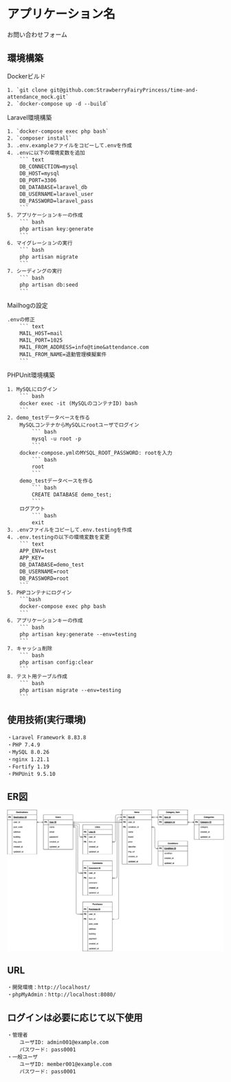 # アプリケーション名
お問い合わせフォーム

## 環境構築

Dockerビルド

	1. `git clone git@github.com:StrawberryFairyPrincess/time-and-attendance_mock.git`
	2. `docker-compose up -d --build`


Laravel環境構築

	1. `docker-compose exec php bash`
	2. `composer install`
	3. .env.exampleファイルをコピーして.envを作成
	4. .envに以下の環境変数を追加
		``` text
		DB_CONNECTION=mysql
		DB_HOST=mysql
		DB_PORT=3306
		DB_DATABASE=laravel_db
		DB_USERNAME=laravel_user
		DB_PASSWORD=laravel_pass
		```
	5. アプリケーションキーの作成
		``` bash
		php artisan key:generate
		```
	6. マイグレーションの実行
		``` bash
		php artisan migrate
		```
	7. シーディングの実行
		``` bash
		php artisan db:seed
		```


Mailhogの設定

	.envの修正
		``` text
		MAIL_HOST=mail
		MAIL_PORT=1025
		MAIL_FROM_ADDRESS=info@time&attendance.com
		MAIL_FROM_NAME=退勤管理模擬案件
		```


PHPUnit環境構築

	1. MySQLにログイン
		``` bash
		docker exec -it (MySQLのコンテナID) bash
		```
	2. demo_testデータベースを作る
		MySQLコンテナからMySQLにrootユーザでログイン
			``` bash
			mysql -u root -p
			```
		docker-compose.ymlのMYSQL_ROOT_PASSWORD: rootを入力
			``` bash
			root
			```
		demo_testデータベースを作る
			``` bash
			CREATE DATABASE demo_test;
			```
		ログアウト
			``` bash
			exit
	3. .envファイルをコピーして.env.testingを作成
	4. .env.testingの以下の環境変数を変更
		``` text
		APP_ENV=test
		APP_KEY=
		DB_DATABASE=demo_test
		DB_USERNAME=root
		DB_PASSWORD=root
		```
	5. PHPコンテナにログイン
		```bash
		docker-compose exec php bash
		```
	6. アプリケーションキーの作成
		``` bash
		php artisan key:generate --env=testing
		```
	7. キャッシュ削除
		``` bash
		php artisan config:clear
		```
	8. テスト用テーブル作成
		``` bash
		php artisan migrate --env=testing
		```


## 使用技術(実行環境)

	・Laravel Framework 8.83.8
	・PHP 7.4.9
	・MySQL 8.0.26
	・nginx 1.21.1
	・Fortify 1.19
	・PHPUnit 9.5.10


## ER図

![](./src/EntityRelationshipDiagram.drawio.png)


## URL

    ・開発環境：http://localhost/
    ・phpMyAdmin：http://localhost:8080/


## ログインは必要に応じて以下使用

	・管理者
		ユーザID: admin001@example.com
		パスワード: pass0001
	・一般ユーザ
		ユーザID: member001@example.com
		パスワード: pass0001